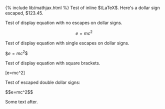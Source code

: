 {% include lib/mathjax.html %}
Test of inline $\LaTeX$. Here's a dollar sign escaped, \$123.45.

Test of display equation with no escapes on dollar signs.

$$e=mc^2$$

Test of display equation with single escapes on dollar signs.

\$$e=mc^2\$$

Test of display equation with square brackets.

\[e=mc^2\]

Test of escaped double dollar signs:

\$\$e=mc^2\$\$

Some text after.
